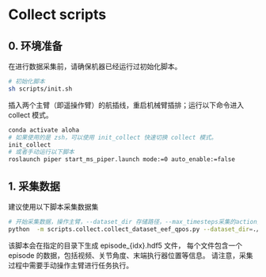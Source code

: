 # Collect scripts

## 0. 环境准备
在进行数据采集前，请确保机器已经运行过初始化脚本。
```bash
# 初始化脚本
sh scripts/init.sh
```
插入两个主臂（即遥操作臂）的航插线，重启机械臂插排；运行以下命令进入 collect 模式。
```bash
conda activate aloha
# 如果使用的是 zsh，可以使用 init_collect 快速切换 collect 模式。
init_collect
# 或者手动运行以下脚本
roslaunch piper start_ms_piper.launch mode:=0 auto_enable:=false 
```

## 1. 采集数据
建议使用以下脚本采集数据集
```bash
# 开始采集数据，操作主臂，--dataset_dir 存储路径，--max_timesteps采集的action数，默认相机频率为25hz, 即25步为1s，--episode_num 轨迹数量，--task_name 任务名称，记得更改防止覆盖其他人数据
python  -m scripts.collect.collect_dataset_eef_qpos.py --dataset_dir=./data --task_name task_test --max_timesteps 1200 --episode_num 42 
```
该脚本会在指定的目录下生成 episode_{idx}.hdf5 文件，
每个文件包含一个 episode 的数据，包括视频、关节角度、末端执行器位置等信息。
请注意，采集过程中需要手动操作主臂进行任务执行。